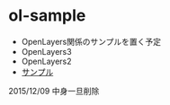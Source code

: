 ol-sample
=========

* OpenLayers関係のサンプルを置く予定
* OpenLayers3
* OpenLayers2
* [サンプル](http://kohei-kp.github.io/ol-sample/sample/)


2015/12/09 中身一旦削除
